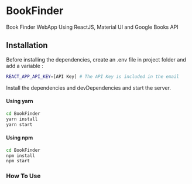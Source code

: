 # BookFinder
Book Finder WebApp Using ReactJS, Material UI and Google Books API

## Installation

Before installing the dependencies, create an .env file in project folder and add a variable :
```sh
REACT_APP_API_KEY=[API Key] # The API Key is included in the email
```

Install the dependencies and devDependencies and start the server.

#### Using yarn

```sh
cd BookFinder
yarn install
yarn start
```

#### Using npm

```sh
cd BookFinder
npm install
npm start
```

### How To Use


